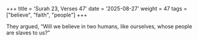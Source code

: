 +++
title = 'Surah 23, Verses 47'
date = '2025-08-27'
weight = 47
tags = ["believe", "faith", "people"]
+++

They argued, “Will we believe in two humans, like ourselves, whose people are slaves to us?”